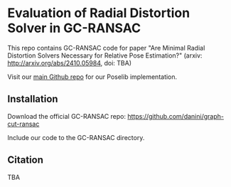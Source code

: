 # Evaluation of Radial Distortion Solver in GC-RANSAC

This repo contains GC-RANSAC code for paper "Are Minimal Radial Distortion Solvers Necessary for Relative Pose Estimation?" (arxiv: http://arxiv.org/abs/2410.05984, doi: TBA)

Visit our [main Github repo](https://github.com/kocurvik/rd) for our Poselib implementation.

## Installation

Download the official GC-RANSAC repo: https://github.com/danini/graph-cut-ransac

Include our code to the GC-RANSAC directory.



##

## Citation

TBA
